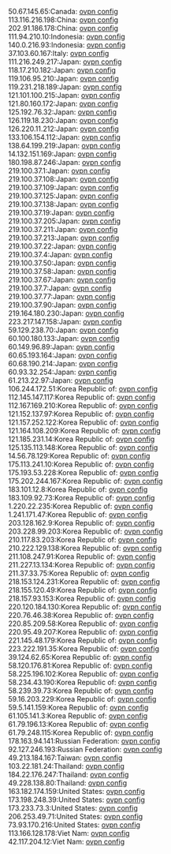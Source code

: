 50.67.145.65:Canada: [ovpn config](vpn/50_67_145_65.ovpn)  
113.116.216.198:China: [ovpn config](vpn/113_116_216_198.ovpn)  
202.91.186.178:China: [ovpn config](vpn/202_91_186_178.ovpn)  
111.94.210.10:Indonesia: [ovpn config](vpn/111_94_210_10.ovpn)  
140.0.216.93:Indonesia: [ovpn config](vpn/140_0_216_93.ovpn)  
37.103.60.167:Italy: [ovpn config](vpn/37_103_60_167.ovpn)  
111.216.249.217:Japan: [ovpn config](vpn/111_216_249_217.ovpn)  
118.17.210.182:Japan: [ovpn config](vpn/118_17_210_182.ovpn)  
119.106.95.210:Japan: [ovpn config](vpn/119_106_95_210.ovpn)  
119.231.218.189:Japan: [ovpn config](vpn/119_231_218_189.ovpn)  
121.101.100.215:Japan: [ovpn config](vpn/121_101_100_215.ovpn)  
121.80.160.172:Japan: [ovpn config](vpn/121_80_160_172.ovpn)  
125.192.76.32:Japan: [ovpn config](vpn/125_192_76_32.ovpn)  
126.119.18.230:Japan: [ovpn config](vpn/126_119_18_230.ovpn)  
126.220.11.212:Japan: [ovpn config](vpn/126_220_11_212.ovpn)  
133.106.154.112:Japan: [ovpn config](vpn/133_106_154_112.ovpn)  
138.64.199.219:Japan: [ovpn config](vpn/138_64_199_219.ovpn)  
14.132.151.169:Japan: [ovpn config](vpn/14_132_151_169.ovpn)  
180.198.87.246:Japan: [ovpn config](vpn/180_198_87_246.ovpn)  
219.100.37.1:Japan: [ovpn config](vpn/219_100_37_1.ovpn)  
219.100.37.108:Japan: [ovpn config](vpn/219_100_37_108.ovpn)  
219.100.37.109:Japan: [ovpn config](vpn/219_100_37_109.ovpn)  
219.100.37.125:Japan: [ovpn config](vpn/219_100_37_125.ovpn)  
219.100.37.138:Japan: [ovpn config](vpn/219_100_37_138.ovpn)  
219.100.37.19:Japan: [ovpn config](vpn/219_100_37_19.ovpn)  
219.100.37.205:Japan: [ovpn config](vpn/219_100_37_205.ovpn)  
219.100.37.211:Japan: [ovpn config](vpn/219_100_37_211.ovpn)  
219.100.37.213:Japan: [ovpn config](vpn/219_100_37_213.ovpn)  
219.100.37.22:Japan: [ovpn config](vpn/219_100_37_22.ovpn)  
219.100.37.4:Japan: [ovpn config](vpn/219_100_37_4.ovpn)  
219.100.37.50:Japan: [ovpn config](vpn/219_100_37_50.ovpn)  
219.100.37.58:Japan: [ovpn config](vpn/219_100_37_58.ovpn)  
219.100.37.67:Japan: [ovpn config](vpn/219_100_37_67.ovpn)  
219.100.37.7:Japan: [ovpn config](vpn/219_100_37_7.ovpn)  
219.100.37.77:Japan: [ovpn config](vpn/219_100_37_77.ovpn)  
219.100.37.90:Japan: [ovpn config](vpn/219_100_37_90.ovpn)  
219.164.180.230:Japan: [ovpn config](vpn/219_164_180_230.ovpn)  
223.217.147.158:Japan: [ovpn config](vpn/223_217_147_158.ovpn)  
59.129.238.70:Japan: [ovpn config](vpn/59_129_238_70.ovpn)  
60.100.180.133:Japan: [ovpn config](vpn/60_100_180_133.ovpn)  
60.149.96.89:Japan: [ovpn config](vpn/60_149_96_89.ovpn)  
60.65.193.164:Japan: [ovpn config](vpn/60_65_193_164.ovpn)  
60.68.190.214:Japan: [ovpn config](vpn/60_68_190_214.ovpn)  
60.93.32.254:Japan: [ovpn config](vpn/60_93_32_254.ovpn)  
61.213.22.97:Japan: [ovpn config](vpn/61_213_22_97.ovpn)  
106.244.172.51:Korea Republic of: [ovpn config](vpn/106_244_172_51.ovpn)  
112.145.147.117:Korea Republic of: [ovpn config](vpn/112_145_147_117.ovpn)  
112.167.169.210:Korea Republic of: [ovpn config](vpn/112_167_169_210.ovpn)  
121.152.137.97:Korea Republic of: [ovpn config](vpn/121_152_137_97.ovpn)  
121.157.252.122:Korea Republic of: [ovpn config](vpn/121_157_252_122.ovpn)  
121.164.108.209:Korea Republic of: [ovpn config](vpn/121_164_108_209.ovpn)  
121.185.231.14:Korea Republic of: [ovpn config](vpn/121_185_231_14.ovpn)  
125.135.113.148:Korea Republic of: [ovpn config](vpn/125_135_113_148.ovpn)  
14.56.78.129:Korea Republic of: [ovpn config](vpn/14_56_78_129.ovpn)  
175.113.241.10:Korea Republic of: [ovpn config](vpn/175_113_241_10.ovpn)  
175.193.53.228:Korea Republic of: [ovpn config](vpn/175_193_53_228.ovpn)  
175.202.244.167:Korea Republic of: [ovpn config](vpn/175_202_244_167.ovpn)  
183.101.12.8:Korea Republic of: [ovpn config](vpn/183_101_12_8.ovpn)  
183.109.92.73:Korea Republic of: [ovpn config](vpn/183_109_92_73.ovpn)  
1.220.22.235:Korea Republic of: [ovpn config](vpn/1_220_22_235.ovpn)  
1.241.171.47:Korea Republic of: [ovpn config](vpn/1_241_171_47.ovpn)  
203.128.162.9:Korea Republic of: [ovpn config](vpn/203_128_162_9.ovpn)  
203.228.99.203:Korea Republic of: [ovpn config](vpn/203_228_99_203.ovpn)  
210.117.83.203:Korea Republic of: [ovpn config](vpn/210_117_83_203.ovpn)  
210.222.129.138:Korea Republic of: [ovpn config](vpn/210_222_129_138.ovpn)  
211.108.247.91:Korea Republic of: [ovpn config](vpn/211_108_247_91.ovpn)  
211.227.13.134:Korea Republic of: [ovpn config](vpn/211_227_13_134.ovpn)  
211.37.33.75:Korea Republic of: [ovpn config](vpn/211_37_33_75.ovpn)  
218.153.124.231:Korea Republic of: [ovpn config](vpn/218_153_124_231.ovpn)  
218.155.120.49:Korea Republic of: [ovpn config](vpn/218_155_120_49.ovpn)  
218.157.93.153:Korea Republic of: [ovpn config](vpn/218_157_93_153.ovpn)  
220.120.184.130:Korea Republic of: [ovpn config](vpn/220_120_184_130.ovpn)  
220.76.46.38:Korea Republic of: [ovpn config](vpn/220_76_46_38.ovpn)  
220.85.209.58:Korea Republic of: [ovpn config](vpn/220_85_209_58.ovpn)  
220.95.49.207:Korea Republic of: [ovpn config](vpn/220_95_49_207.ovpn)  
221.145.48.179:Korea Republic of: [ovpn config](vpn/221_145_48_179.ovpn)  
223.222.191.35:Korea Republic of: [ovpn config](vpn/223_222_191_35.ovpn)  
39.124.62.65:Korea Republic of: [ovpn config](vpn/39_124_62_65.ovpn)  
58.120.176.81:Korea Republic of: [ovpn config](vpn/58_120_176_81.ovpn)  
58.225.196.102:Korea Republic of: [ovpn config](vpn/58_225_196_102.ovpn)  
58.234.43.190:Korea Republic of: [ovpn config](vpn/58_234_43_190.ovpn)  
58.239.39.73:Korea Republic of: [ovpn config](vpn/58_239_39_73.ovpn)  
59.16.203.229:Korea Republic of: [ovpn config](vpn/59_16_203_229.ovpn)  
59.5.141.159:Korea Republic of: [ovpn config](vpn/59_5_141_159.ovpn)  
61.105.141.3:Korea Republic of: [ovpn config](vpn/61_105_141_3.ovpn)  
61.79.196.13:Korea Republic of: [ovpn config](vpn/61_79_196_13.ovpn)  
61.79.248.115:Korea Republic of: [ovpn config](vpn/61_79_248_115.ovpn)  
178.163.94.141:Russian Federation: [ovpn config](vpn/178_163_94_141.ovpn)  
92.127.246.193:Russian Federation: [ovpn config](vpn/92_127_246_193.ovpn)  
49.213.184.167:Taiwan: [ovpn config](vpn/49_213_184_167.ovpn)  
103.22.181.24:Thailand: [ovpn config](vpn/103_22_181_24.ovpn)  
184.22.176.247:Thailand: [ovpn config](vpn/184_22_176_247.ovpn)  
49.228.138.80:Thailand: [ovpn config](vpn/49_228_138_80.ovpn)  
163.182.174.159:United States: [ovpn config](vpn/163_182_174_159.ovpn)  
173.198.248.39:United States: [ovpn config](vpn/173_198_248_39.ovpn)  
173.233.73.3:United States: [ovpn config](vpn/173_233_73_3.ovpn)  
206.253.49.71:United States: [ovpn config](vpn/206_253_49_71.ovpn)  
73.93.170.216:United States: [ovpn config](vpn/73_93_170_216.ovpn)  
113.166.128.178:Viet Nam: [ovpn config](vpn/113_166_128_178.ovpn)  
42.117.204.12:Viet Nam: [ovpn config](vpn/42_117_204_12.ovpn)  
